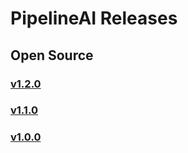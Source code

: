 # PipelineAI Releases

## Open Source
### [v1.2.0](https://github.com/fluxcapacitor/pipeline/releases/tag/v1.2.0)

### [v1.1.0](https://github.com/fluxcapacitor/pipeline/releases/tag/v1.1.0)

### [v1.0.0](https://github.com/fluxcapacitor/pipeline/releases/tag/v1.0.0)


